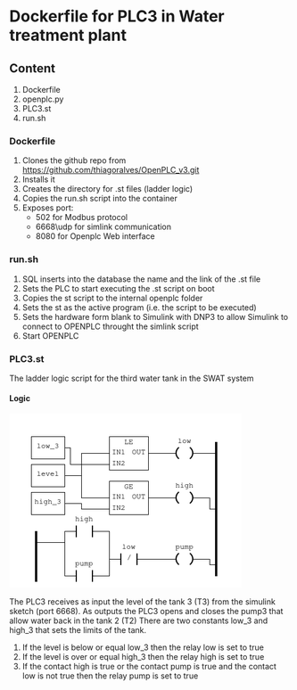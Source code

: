 # Dockerfile for PLC3 in Water treatment plant
## Content
1. Dockerfile
1. openplc.py
1. PLC3.st
1. run.sh

### Dockerfile
1. Clones the github repo from https://github.com/thiagoralves/OpenPLC_v3.git
1. Installs it
1. Creates the directory for .st files (ladder logic)
1. Copies the run.sh script into the container
1. Exposes port:
    - 502 for Modbus protocol
    - 6668\udp for simlink communication
    - 8080 for Openplc Web interface

### run.sh
1. SQL inserts into the database the name and the link of the .st file
1. Sets the PLC to start executing the .st script on boot
1. Copies the st script to the internal openplc folder
1. Sets the st as the active program (i.e. the script to be executed)
1. Sets the hardware form blank to Simulink with DNP3 to allow Simulink to connect to OPENPLC throught the simlink script
1. Start OPENPLC

### PLC3.st
The ladder logic script for the third water tank in the SWAT system
#### Logic
![alt text](readmeIMG/ll.png)

The PLC3 receives as input the level of the tank 3 (T3) from the simulink sketch (port 6668).
As outputs the PLC3 opens and closes the pump3 that allow water back in the tank 2 (T2)
There are two constants low_3 and high_3 that sets the limits of the tank.
1. If the level is below or equal low_3 then the relay low is set to true 
1. If the level is over or equal high_3 then the relay high is set to true 
1. If the contact high is true or the contact pump is true and the contact low is not true then the relay pump is set to true
